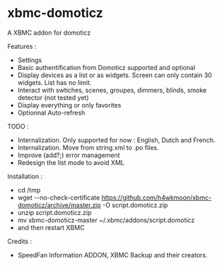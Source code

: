 xbmc-domoticz
=============

A XBMC addon for domoticz

Features : 
* Settings
* Basic authentification from Domoticz supported and optional
* Display devices as a list or as widgets. Screen can only contain 30 widgets. List has no limit.
* Interact with swtiches, scenes, groupes, dimmers, blinds, smoke detector (not tested yet)
* Display everything or only favorites
* Optionnal Auto-refresh
 

TODO : 
* Internalization. Only supported for now : English, Dutch and French.
* Internalization. Move from string.xml to .po files.
* Improve (add?;) error management
* Redesign the list mode to avoid XML

Installation : 
* cd /tmp
* wget --no-check-certificate https://github.com/h4wkmoon/xbmc-domoticz/archive/master.zip -O script.domoticz.zip
* unzip script.domoticz.zip
* mv xbmc-domoticz-master ~/.xbmc/addons/script.domoticz
* and then restart XBMC


Credits :
* SpeedFan Information ADDON, XBMC Backup and their creators.
